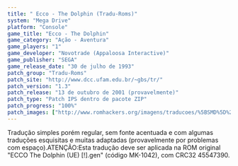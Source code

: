 ```yaml
---
title: " Ecco - The Dolphin (Tradu-Roms)"
system: "Mega Drive"
platform: "Console"
game_title: "Ecco - The Dolphin"
game_category: "Ação - Aventura"
game_players: "1"
game_developer: "Novotrade (Appaloosa Interactive)"
game_publisher: "SEGA"
game_release_date: "30 de julho de 1993"
patch_group: "Tradu-Roms"
patch_site: "http://www.dcc.ufam.edu.br/~gbs/tr/"
patch_version: "1.3"
patch_release: "13 de outubro de 2001 (provavelmente)"
patch_type: "Patch IPS dentro de pacote ZIP"
patch_progress: "100%"
patch_images: ["http://www.romhackers.org/imagens/traducoes/%5BSMD%5D%20Ecco%20-%20The%20Dolphin%20-%20Tradu-Roms%20-%201.png","http://www.romhackers.org/imagens/traducoes/%5BSMD%5D%20Ecco%20-%20The%20Dolphin%20-%20Tradu-Roms%20-%202.png","http://www.romhackers.org/imagens/traducoes/%5BSMD%5D%20Ecco%20-%20The%20Dolphin%20-%20Tradu-Roms%20-%203.png"]
---
```

Tradução simples porém regular, sem fonte acentuada e com algumas traduções esquisitas e muitas adaptadas (provavelmente por problemas com espaço).ATENÇÃO:Esta tradução deve ser aplicada na ROM original "ECCO The Dolphin (UE) [!].gen" (código MK-1042), com CRC32 45547390.